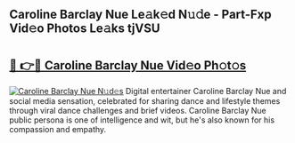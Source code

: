 ## Caroline Barclay Nue Le𝚊k𝚎d N𝚞𝚍e - Part-Fxp Vid𝚎o Photos Le𝚊ks tjVSU

# <h2><a href="http://fb8wtr.evod.top/?m=Caroline+Barclay+Nue">🔗 👉🔴 Caroline Barclay Nue Vid𝚎o Ph𝚘t𝚘s</a></h2>

[![Caroline Barclay Nue N𝚞d𝚎s](https://i.imgur.com/8V9OHl7.gif)](http://fb8wtr.evod.top/?m=Caroline+Barclay+Nue)
Digital entertainer Caroline Barclay Nue and social media sensation, celebrated for sharing dance and lifestyle themes through viral dance challenges and brief videos. Caroline Barclay Nue public persona is one of intelligence and wit, but he's also known for his compassion and empathy. 
